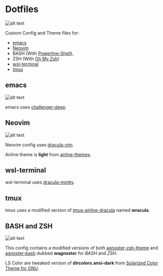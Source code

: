 
# Dotfiles

![alt text][screenshot1]

Custom Config and Theme files for:
- [emacs](https://www.gnu.org/software/emacs/)
- [Neovim](https://github.com/neovim/neovim)
- BASH (With [Powerline-Shell](https://github.com/banga/powerline-shell)),
- ZSH (With [Oh My Zsh](https://github.com/robbyrussell/oh-my-zsh))
- [wsl-terminal](https://github.com/goreliu/wsl-terminal)
- [tmux](https://github.com/tmux/tmux)

## emacs

![alt text][screenshot4]

emacs uses [challenger-deep](https://github.com/MaxSt/challenger-deep).

## Neovim

![alt text][screenshot2]

Neovim config uses [dracula-vim](https://github.com/dracula/vim).

Airline theme is **light** from [airline-themes](https://github.com/vim-airline/vim-airline-themes).

## wsl-terminal

wsl-terminal uses [dracula-mintty](https://github.com/dracula/mintty).

## tmux
tmux uses a modified version of [tmux-airline-dracula](https://github.com/sei40kr/tmux-airline-dracula) named **wracula**.

## BASH and ZSH

![alt text][screenshot3]

This config contains a modified versions of both [agnoster-zsh-theme](https://github.com/agnoster/agnoster-zsh-theme) and [agnoster-bash](https://gist.github.com/kruton/8345450) dubbed **wagnoster** for *BASH* and *ZSH*.

LS Color are tweaked version of **dircolors.ansi-dark** from [Solarized Color Theme for GNU](https://github.com/seebi/dircolors-solarized).

[screenshot1]: https://i.imgur.com/35PbDfi.png "Dotfiles"
[screenshot2]: https://i.imgur.com/XUmhvmd.png "Dotfiles"
[screenshot3]: https://i.imgur.com/feNNd4O.png "Dotfiles"
[screenshot4]: https://i.imgur.com/M5tCKc6.png "Dotfiles"

